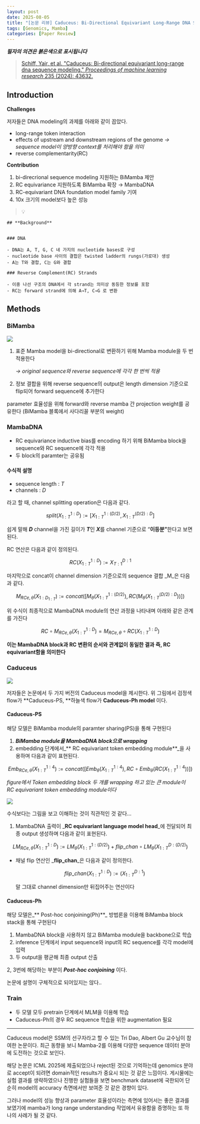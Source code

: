 ```yaml
---
layout: post
date: 2025-08-05
title: "[논문 리뷰] Caduceus: Bi-Directional Equivariant Long-Range DNA Sequence Modeling"
tags: [Genomics, Mamba]
categories: [Paper Review]
---
```


<span class="notion-red">_**필자의 의견은 붉은색으로 표시됩니다**_</span>


> [Schiff, Yair, et al. "Caduceus: Bi-directional equivariant long-range dna sequence modeling." ](https://pmc.ncbi.nlm.nih.gov/articles/PMC12189541/)[_Proceedings of machine learning research_](https://pmc.ncbi.nlm.nih.gov/articles/PMC12189541/)[ 235 (2024): 43632.](https://pmc.ncbi.nlm.nih.gov/articles/PMC12189541/)



## Introduction


**Challenges**


저자들은 DNA modeling의 과제를 아래와 같이 꼽았다.

- long-range token interaction
- effects of upstream and downstream regions of the genome 
_→ sequence model이 양방향 context를 처리해야 함을 의미_
- reverse complementarity(RC)

**Contribution**

1. bi-direcrional sequence modeling 지원하는 BiMamba 제안
1. RC equivariance 지원하도록 BiMamba 확장 → MambaDNA
1. RC-equivariant DNA foundation model family 기여
1. 10x 크기의 model보다 높은 성능

> 💡 


	## **Background**


	### DNA

	- DNA는 A, T, G, C 네 가지의 nucleotide bases로 구성
	- nucleotide base 사이의 결합은 twisted ladder의 rungs(가로대) 생성
	- A는 T와 결합, C는 G와 결합

	### Reverse Complement(RC) Strands

	- 이중 나선 구조의 DNA에서 각 strand는 의미상 동등한 정보를 포함
	- RC는 forward strand에 의해 A→T, C→G 로 변환


## Methods



### BiMamba


![](https://prod-files-secure.s3.us-west-2.amazonaws.com/542b861c-36a8-4051-84e5-8804b6728dba/2c247d59-7815-4980-99f0-8f0d21f445a7/image.png?X-Amz-Algorithm=AWS4-HMAC-SHA256&X-Amz-Content-Sha256=UNSIGNED-PAYLOAD&X-Amz-Credential=ASIAZI2LB466ZWLQUJC4%2F20250918%2Fus-west-2%2Fs3%2Faws4_request&X-Amz-Date=20250918T160111Z&X-Amz-Expires=3600&X-Amz-Security-Token=IQoJb3JpZ2luX2VjEEQaCXVzLXdlc3QtMiJHMEUCIQCuQ72QvShNa480cQr6uc6ypVUllYrLA6axTa3%2FkGu9zwIgGQzcfh0PsaUhzEBCi%2FjdPJL4Lb7z37KRN77Oq9Z5SRYqiAQIvf%2F%2F%2F%2F%2F%2F%2F%2F%2F%2FARAAGgw2Mzc0MjMxODM4MDUiDFUjdvBRX6Fmr54xHyrcA8DtSnsEbkSjjXDzD9hmMpdjYIDeMPLWICA2EnVIG%2BFjILtXDBo1fCDIPIQjJwgUNyN5jGw6HDkMlotUjlpPm4r6jaIhz1P2D0LEvI0A%2BfBNNASR5mw5KL92bxkVq4VEP9vvZgzFEV%2BozztTivZZrLcnskg9ajj2rnImOq9Ku%2FIvAZTs2I6nBTVY1dSez2dXCkQa2msdtAhPFs8plUikIM%2Fesvs7GnR4TWFyh1fq65W1X8mY0K9pQiJcXtHDr5Gu3CYtEoMCL22F8HzAtByEqMqSanOXnn2%2BGg1oA6vx492rVEYUx1d7v5AYy0KBhv62U%2Bn6m5UfI36b44duKmxRVH6gdzs8Nff7a3Q5Fom8W8pkuORo8fL1uejeWDWRhkjbAG%2B2NrnTt5p4CYBWO5344rbIjflsPK1Cy352rHLLUShfhbVGzfi1QukYdbhBsBJwepnU%2F%2Fz7mt3yW2SzkviyNQ9xCp%2FrqytxP8PZZu4G2jDjGk7hl7r5slWvFaTZOJ%2BMfutoy%2FtF0lkQGQFLlaiZba87mbtK50uAMI3IffRYbR13TwPwxwGHaTgZGC2Ju%2FZv%2BqqRMcyGTcvs8xfCSOt5LLoUa1ej%2Fs0n0%2Bd6GzghajT3RbouDjMjBF8NgrfhMNXXr8YGOqUBmGhgFPFa%2FwsVj6FQLWfzge%2BLchoDlixEw9Em6aj2Gt2MuRCcOAmuOvQ7Zi5v5U97Xbc%2Bxz%2BBTGZdrwR2aFBsCwaSLZ4z1NNsp%2BWo%2F4iPrpA0vGPEkNn4BEh1WOei7kSBhGte9ZEBXquSrOGwiLc55GKeT7yDktYC0FvL9MhyTeo8%2BenDyuRpNVEwBDPMaVJFEM41fQ8S7dz9aCHC7I6rxgvHeJkM&X-Amz-Signature=f3cb44b3c87a1b1b532ed1f5f7d67a26e780c7b1b7548f9a38375103189835f1&X-Amz-SignedHeaders=host&x-amz-checksum-mode=ENABLED&x-id=GetObject)

1. 표준 Mamba model을 bi-directional로 변환하기 위해 Mamba module을 두 번 적용한다

	_→ original sequence와 reverse sequence에 각각 한 번씩 적용_

1. 정보 결합을 위해 reverse sequence의 output은 length dimension 기준으로 flip되어 forward sequence에 추가한다

parameter 효율성을 위해 forward와 reverse mamba 간 projection weight를 공유한다 (BiMamba 블록에서 사다리꼴 부분의 weight)



### MambaDNA

- RC equivariance inductive bias를 encoding 하기 위해 BiMamba block을 sequence와 RC sequence에 각각 적용
- 두 block의 paramter는 공유됨


#### 수식적 설명

- sequence length : _T_
- channels : _D_

라고 할 때,  channel splitting operation은 다음과 같다.


$$
split(X^{1:D}_{1:T}):=[X^{1:(D/2)}_{1:T},X^{(D/2):D}_{1:T}]
$$


<span class="notion-red">쉽게 말해 </span><span class="notion-red">_**D**_</span><span class="notion-red"> channel을 가진 길이가 </span><span class="notion-red">_**T**_</span><span class="notion-red">인 </span><span class="notion-red">_**X**_</span><span class="notion-red">를 channel 기준으로 “</span><span class="notion-red">**이등분”**</span><span class="notion-red">한다고 보면 된다.</span>


RC 연산은 다음과 같이 정의된다.


$$
RC(X^{1:D}_{1:T}):=X^{D:1}_{T:1}
$$


마지막으로 concat이 channel dimension 기준으로의 sequence 결합 _M_은 다음과 같다.


$$
M_{RCe,\theta}(X_{1:D_{1:T}}):=concat([M_{\theta}(X^{1:(D/2)}_{1:T}),RC(M_{\theta}(X^{(D/2):D}_{1:T}))])
$$


위 수식이 최종적으로 MambaDNA module의 연산 과정을 나타내며 아래와 같은 관계를 가진다


$$
RC\circ M_{RCe,\theta}(X^{1:D}_{1:T}) = M_{RCe,\theta} \circ RC(X^{1:D}_{1:T})
$$


**이는 MambaDNA block과 RC 변환의 순서와 관계없이 동일한 결과 즉, RC equivariant함을 의미한다**



### Caduceus


![](https://prod-files-secure.s3.us-west-2.amazonaws.com/542b861c-36a8-4051-84e5-8804b6728dba/f94a60d7-8145-473b-aef9-7c68d3ec604a/image.png?X-Amz-Algorithm=AWS4-HMAC-SHA256&X-Amz-Content-Sha256=UNSIGNED-PAYLOAD&X-Amz-Credential=ASIAZI2LB466ZWLQUJC4%2F20250918%2Fus-west-2%2Fs3%2Faws4_request&X-Amz-Date=20250918T160111Z&X-Amz-Expires=3600&X-Amz-Security-Token=IQoJb3JpZ2luX2VjEEQaCXVzLXdlc3QtMiJHMEUCIQCuQ72QvShNa480cQr6uc6ypVUllYrLA6axTa3%2FkGu9zwIgGQzcfh0PsaUhzEBCi%2FjdPJL4Lb7z37KRN77Oq9Z5SRYqiAQIvf%2F%2F%2F%2F%2F%2F%2F%2F%2F%2FARAAGgw2Mzc0MjMxODM4MDUiDFUjdvBRX6Fmr54xHyrcA8DtSnsEbkSjjXDzD9hmMpdjYIDeMPLWICA2EnVIG%2BFjILtXDBo1fCDIPIQjJwgUNyN5jGw6HDkMlotUjlpPm4r6jaIhz1P2D0LEvI0A%2BfBNNASR5mw5KL92bxkVq4VEP9vvZgzFEV%2BozztTivZZrLcnskg9ajj2rnImOq9Ku%2FIvAZTs2I6nBTVY1dSez2dXCkQa2msdtAhPFs8plUikIM%2Fesvs7GnR4TWFyh1fq65W1X8mY0K9pQiJcXtHDr5Gu3CYtEoMCL22F8HzAtByEqMqSanOXnn2%2BGg1oA6vx492rVEYUx1d7v5AYy0KBhv62U%2Bn6m5UfI36b44duKmxRVH6gdzs8Nff7a3Q5Fom8W8pkuORo8fL1uejeWDWRhkjbAG%2B2NrnTt5p4CYBWO5344rbIjflsPK1Cy352rHLLUShfhbVGzfi1QukYdbhBsBJwepnU%2F%2Fz7mt3yW2SzkviyNQ9xCp%2FrqytxP8PZZu4G2jDjGk7hl7r5slWvFaTZOJ%2BMfutoy%2FtF0lkQGQFLlaiZba87mbtK50uAMI3IffRYbR13TwPwxwGHaTgZGC2Ju%2FZv%2BqqRMcyGTcvs8xfCSOt5LLoUa1ej%2Fs0n0%2Bd6GzghajT3RbouDjMjBF8NgrfhMNXXr8YGOqUBmGhgFPFa%2FwsVj6FQLWfzge%2BLchoDlixEw9Em6aj2Gt2MuRCcOAmuOvQ7Zi5v5U97Xbc%2Bxz%2BBTGZdrwR2aFBsCwaSLZ4z1NNsp%2BWo%2F4iPrpA0vGPEkNn4BEh1WOei7kSBhGte9ZEBXquSrOGwiLc55GKeT7yDktYC0FvL9MhyTeo8%2BenDyuRpNVEwBDPMaVJFEM41fQ8S7dz9aCHC7I6rxgvHeJkM&X-Amz-Signature=2bd1f1b715c429cb1c9ed0017548268113ac48bb7cb7352328f0df7381ed2705&X-Amz-SignedHeaders=host&x-amz-checksum-mode=ENABLED&x-id=GetObject)


저자들은 논문에서 두 가지 버전의 Caduceus model을 제시한다. 위 그림에서 검정색 flow가 **Caduceus-PS, **하늘색 flow가 **Caduceus-Ph model** 이다.



#### Caduceus-PS


해당 모델은 BiMamba module의 paramter sharing(PS)을 통해 구현된다

1. _**BiMamba module을 MambaDNA block으로 wrapping**_
1. embedding 단계에서_** RC equivariant token embedding module**_을 사용하며 다음과 같이 표현된다.

$$
Emb_{RCe,\theta}(X^{1:4}_{1:T}):=concat([Emb_{\theta}(X^{1:4}_{1:T}),RC \circ Emb_{\theta}(RC(X^{1:4}_{1:T}))])
$$


_figure에서 Token embedding block 두 개를 wrapping 하고 있는 큰 module이 RC equivariant token embedding module이다_


![](https://prod-files-secure.s3.us-west-2.amazonaws.com/542b861c-36a8-4051-84e5-8804b6728dba/b175e4da-71eb-4e91-8c23-a06dabe673c9/image.png?X-Amz-Algorithm=AWS4-HMAC-SHA256&X-Amz-Content-Sha256=UNSIGNED-PAYLOAD&X-Amz-Credential=ASIAZI2LB466ZWLQUJC4%2F20250918%2Fus-west-2%2Fs3%2Faws4_request&X-Amz-Date=20250918T160111Z&X-Amz-Expires=3600&X-Amz-Security-Token=IQoJb3JpZ2luX2VjEEQaCXVzLXdlc3QtMiJHMEUCIQCuQ72QvShNa480cQr6uc6ypVUllYrLA6axTa3%2FkGu9zwIgGQzcfh0PsaUhzEBCi%2FjdPJL4Lb7z37KRN77Oq9Z5SRYqiAQIvf%2F%2F%2F%2F%2F%2F%2F%2F%2F%2FARAAGgw2Mzc0MjMxODM4MDUiDFUjdvBRX6Fmr54xHyrcA8DtSnsEbkSjjXDzD9hmMpdjYIDeMPLWICA2EnVIG%2BFjILtXDBo1fCDIPIQjJwgUNyN5jGw6HDkMlotUjlpPm4r6jaIhz1P2D0LEvI0A%2BfBNNASR5mw5KL92bxkVq4VEP9vvZgzFEV%2BozztTivZZrLcnskg9ajj2rnImOq9Ku%2FIvAZTs2I6nBTVY1dSez2dXCkQa2msdtAhPFs8plUikIM%2Fesvs7GnR4TWFyh1fq65W1X8mY0K9pQiJcXtHDr5Gu3CYtEoMCL22F8HzAtByEqMqSanOXnn2%2BGg1oA6vx492rVEYUx1d7v5AYy0KBhv62U%2Bn6m5UfI36b44duKmxRVH6gdzs8Nff7a3Q5Fom8W8pkuORo8fL1uejeWDWRhkjbAG%2B2NrnTt5p4CYBWO5344rbIjflsPK1Cy352rHLLUShfhbVGzfi1QukYdbhBsBJwepnU%2F%2Fz7mt3yW2SzkviyNQ9xCp%2FrqytxP8PZZu4G2jDjGk7hl7r5slWvFaTZOJ%2BMfutoy%2FtF0lkQGQFLlaiZba87mbtK50uAMI3IffRYbR13TwPwxwGHaTgZGC2Ju%2FZv%2BqqRMcyGTcvs8xfCSOt5LLoUa1ej%2Fs0n0%2Bd6GzghajT3RbouDjMjBF8NgrfhMNXXr8YGOqUBmGhgFPFa%2FwsVj6FQLWfzge%2BLchoDlixEw9Em6aj2Gt2MuRCcOAmuOvQ7Zi5v5U97Xbc%2Bxz%2BBTGZdrwR2aFBsCwaSLZ4z1NNsp%2BWo%2F4iPrpA0vGPEkNn4BEh1WOei7kSBhGte9ZEBXquSrOGwiLc55GKeT7yDktYC0FvL9MhyTeo8%2BenDyuRpNVEwBDPMaVJFEM41fQ8S7dz9aCHC7I6rxgvHeJkM&X-Amz-Signature=9dd6ff2e010e6d17b73a830c4ec07d9646780de4934d800d9e497ae739500c4f&X-Amz-SignedHeaders=host&x-amz-checksum-mode=ENABLED&x-id=GetObject)


<span class="notion-red">수식보다는 그림을 보고 이해하는 것이 직관적인 것 같다…</span>

1. MambaDNA 출력이 _**RC equivariant language model head**_에 전달되어 최종 output 생성하며 다음과 같이 표현된다.

$$
LM_{RCe,\theta}(X^{1:D}_{1:T}):= LM_{\theta}(X^{1:(D/2)}_{1:T})+flip\_chan\circ LM_{\theta}(X^{D:(D/2)}_{1:T})
$$

- 채널 flip 연산인 _**flip\_chan**_은 다음과 같이 정의한다.

	$$
	flip\_chan(X^{1:D}_{1:T}):=(X^{D:1}_{1:T})
	$$


	말 그대로 channel dimension만 뒤집어주는 연산이다



#### Caduceus-Ph


해당 모델은_** Post-hoc conjoining(Ph)**_ 방법론을 이용해 BiMamba block stack을 통해 구현된다

1. MambaDNA block을 사용하지 않고 BiMamba module을 backbone으로 학습
1. inference 단계에서 input sequence와 input의 RC sequence를 각각 model에 입력
1. 두 output을 평균해 최종 output 산출

2, 3번에 해당하는 부분이 _**Post-hoc conjoining**_ 이다.


<span class="notion-red">논문에 설명이 구체적으로 되어있지는 않다..</span>



### Train

- 두 모델 모두 pretrain 단계에서 MLM을 이용해 학습
- Caduceus-Ph의 경우 RC sequence 학습을 위한 augmentation 필요

---


<span class="notion-red">Caduceus model은 SSM의 선구자라고 할 수 있는 Tri Dao, Albert Gu 교수님이 참여한 논문이다. 최근 동향을 보니 Mamba-2를 이용해 다양한 sequence 데이터 분야에 도전하는 것으로 보인다.</span>


<span class="notion-red">해당 논문은 ICML 2025에 제출되었으나 reject된 것으로 기억하는데 genomics 분야로 accept이 되려면 domain적인 results가 중요시 되는 것 같은 느낌이다. 게시물에는 실험 결과를 생략하였으나 진행한 실험들을 보면 benchmark dataset에 국한되어 단순히 model의 accuracy 측면에서만 보여준 것 같은 경향이 있다.</span>


<span class="notion-red">그러나 model의 성능 향상과 parameter 효율성이라는 측면에 있어서는 좋은 결과를 보였기에 mamba가 long range understanding 작업에서 유용함을 증명하는 또 하나의 사례가 될 것 같다.</span>

